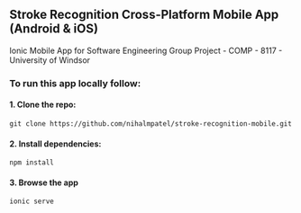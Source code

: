 ## Stroke Recognition Cross-Platform Mobile App (Android & iOS)
Ionic Mobile App for Software Engineering Group Project - COMP - 8117 - University of Windsor


### To run this app locally follow:


#### 1. Clone the repo:
```
git clone https://github.com/nihalmpatel/stroke-recognition-mobile.git
```

#### 2. Install dependencies:
```
npm install
```

#### 3. Browse the app
```
ionic serve
```
